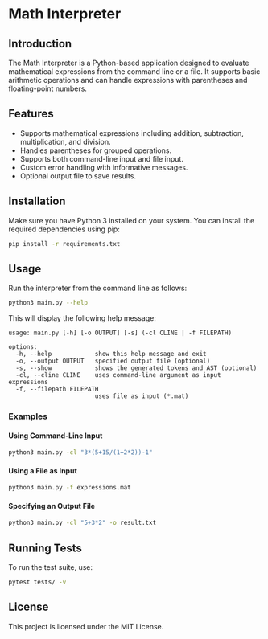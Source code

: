 # Math Interpreter

## Introduction
The Math Interpreter is a Python-based application designed to evaluate mathematical expressions from the command line or a file. It supports basic arithmetic operations and can handle expressions with parentheses and floating-point numbers.

## Features
- Supports mathematical expressions including addition, subtraction, multiplication, and division.
- Handles parentheses for grouped operations.
- Supports both command-line input and file input.
- Custom error handling with informative messages.
- Optional output file to save results.

## Installation
Make sure you have Python 3 installed on your system. You can install the required dependencies using pip:

```bash
pip install -r requirements.txt
```

## Usage
Run the interpreter from the command line as follows:

```bash
python3 main.py --help
```

This will display the following help message:

```
usage: main.py [-h] [-o OUTPUT] [-s] (-cl CLINE | -f FILEPATH)

options:
  -h, --help            show this help message and exit
  -o, --output OUTPUT   specified output file (optional)
  -s, --show            shows the generated tokens and AST (optional)
  -cl, --cline CLINE    uses command-line argument as input expressions
  -f, --filepath FILEPATH
                        uses file as input (*.mat)
```

### Examples
#### Using Command-Line Input
```bash
python3 main.py -cl "3*(5+15/(1+2*2))-1"
```

#### Using a File as Input
```bash
python3 main.py -f expressions.mat
```

#### Specifying an Output File
```bash
python3 main.py -cl "5+3*2" -o result.txt
```

## Running Tests
To run the test suite, use:
```bash
pytest tests/ -v
```

## License
This project is licensed under the MIT License.


